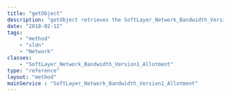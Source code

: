 ```yaml
---
title: "getObject"
description: "getObject retrieves the SoftLayer_Network_Bandwidth_Version1_Allotment object whose ID number corresponds to the ID number of the init parameter passed to the SoftLayer_Hardware service. You can only retrieve an allotment associated with the account that your portal user is assigned to. "
date: "2018-02-12"
tags:
    - "method"
    - "sldn"
    - "Network"
classes:
    - "SoftLayer_Network_Bandwidth_Version1_Allotment"
type: "reference"
layout: "method"
mainService : "SoftLayer_Network_Bandwidth_Version1_Allotment"
---
```

